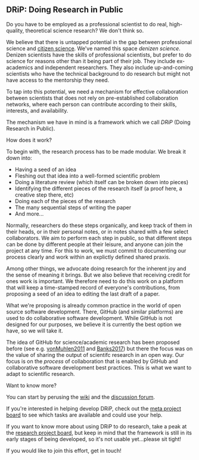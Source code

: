 ## DRiP: Doing Research in Public

Do you have to be employed as a professional scientist to do real, high-quality, theoretical science research? We don't think so. 

We believe that there is untapped potential in the gap between professional science and [citizen science](https://en.wikipedia.org/wiki/Citizen_science). We've named this space _denizen science_. Denizen scientists have the skills of professional scientists, but prefer to do science for reasons other than it being part of their job. They include ex-academics and independent researchers. They also include up-and-coming scientists who have the technical background to do research but might not have access to the mentorship they need.

To tap into this potential, we need a mechanism for effective collaboration between scientists that does not rely on pre-established collaboration networks, where each person can contribute according to their skills, interests, and availability.

The mechanism we have in mind is a framework which we call _DRiP_ (Doing Research in Public). 

How does it work?

To begin with, the research process has to be made modular. We break it down into:
- Having a seed of an idea
- Fleshing out that idea into a well-formed scientific problem
- Doing a literature review (which itself can be broken down into pieces)
- Identifying the different pieces of the research itself (a proof here, a creative step there, etc)
- Doing each of the pieces of the research
- The many sequential steps of writing the paper
- And more...

Normally, researchers do these steps organically, and keep track of them in their heads, or in their personal notes, or in notes shared with a few select collaborators. We aim to perform each step in public, so that different steps can be done by different people at their leisure, and anyone can join the project at any time. For this to work, we must commit to documenting our process clearly and work within an explictly defined shared praxis. 

Among other things, we advocate doing research for the inherent joy and the sense of meaning it brings. But we also believe that receiving credit for ones work is important. We therefore need to do this work on a platform that will keep a time-stamped record of everyone's contributions, from proposing a seed of an idea to editing the last draft of a paper. 

What we're proposing is already common practice in the world of open source software development. There, GitHub (and similar platforms) are used to do collaborative software development. While GitHub is not designed for our purposes, we believe it is currently the best option we have, so we will take it. 

The idea of GitHub for science/academic research has been proposed before (see e.g. [vonMuhlen2011](https://marciovm.com/i-want-a-github-of-science.html) and [Banks2017](https://slate.com/technology/2017/04/we-need-a-github-for-academic-research.html)) but there the focus was on the value of sharing the output of scientifc research in an open way. Our focus is on the _process_ of collaboration that is enabled by GitHub and collaborative software development best practices. This is what we want to adapt to scientific research. 

Want to know more?

You can start by perusing the [wiki](https://github.com/DRiP-project/meta/wiki) and the [discussion forum](https://github.com/DRiP-project/meta/discussions). 

If you're interested in helping develop DRiP, check out the [meta project board](https://github.com/orgs/DRiP-project/projects/2) to see which tasks are available and could use your help. 

If you want to know more about using DRiP to do research, take a peak at the [research project board](https://github.com/orgs/DRIP-project/projects/1), but keep in mind that the framework is still in its early stages of being developed, so it's not usable yet...please sit tight!

If you would like to join this effort, get in touch!

